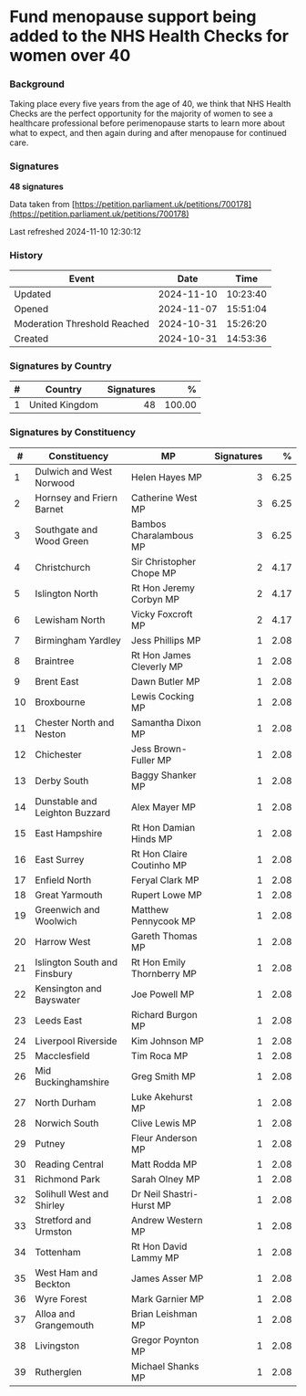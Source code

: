# Fund menopause support being added to the NHS Health Checks for women over 40

### Background

Taking place every five years from the age of 40, we think that NHS Health Checks are the perfect opportunity for the majority of women to see a healthcare professional before perimenopause starts to learn more about what to expect, and then again during and after menopause for continued care.

### Signatures

**48 signatures**

Data taken from [https://petition.parliament.uk/petitions/700178](https://petition.parliament.uk/petitions/700178)

Last refreshed 2024-11-10 12:30:12

### History

| Event | Date | Time |
| - | - | - |
| Updated | 2024-11-10 | 10:23:40 |
| Opened | 2024-11-07 | 15:51:04 |
| Moderation Threshold Reached | 2024-10-31 | 15:26:20 |
| Created | 2024-10-31 | 14:53:36 |

### Signatures by Country

| # | Country | Signatures | % |
| - | - | -: | -: |
| 1 | United Kingdom | 48 | 100.00 |

### Signatures by Constituency

| # | Constituency | MP | Signatures | % |
| - | - | - | -: | -: |
| 1 | Dulwich and West Norwood | Helen Hayes MP | 3 | 6.25 |
| 2 | Hornsey and Friern Barnet | Catherine West MP | 3 | 6.25 |
| 3 | Southgate and Wood Green | Bambos Charalambous MP | 3 | 6.25 |
| 4 | Christchurch | Sir Christopher Chope MP | 2 | 4.17 |
| 5 | Islington North | Rt Hon Jeremy Corbyn MP | 2 | 4.17 |
| 6 | Lewisham North | Vicky Foxcroft MP | 2 | 4.17 |
| 7 | Birmingham Yardley | Jess Phillips MP | 1 | 2.08 |
| 8 | Braintree | Rt Hon James Cleverly MP | 1 | 2.08 |
| 9 | Brent East | Dawn Butler MP | 1 | 2.08 |
| 10 | Broxbourne | Lewis Cocking MP | 1 | 2.08 |
| 11 | Chester North and Neston | Samantha Dixon MP | 1 | 2.08 |
| 12 | Chichester | Jess Brown-Fuller MP | 1 | 2.08 |
| 13 | Derby South | Baggy Shanker MP | 1 | 2.08 |
| 14 | Dunstable and Leighton Buzzard | Alex Mayer MP | 1 | 2.08 |
| 15 | East Hampshire | Rt Hon Damian Hinds MP | 1 | 2.08 |
| 16 | East Surrey | Rt Hon Claire Coutinho MP | 1 | 2.08 |
| 17 | Enfield North | Feryal Clark MP | 1 | 2.08 |
| 18 | Great Yarmouth | Rupert Lowe MP | 1 | 2.08 |
| 19 | Greenwich and Woolwich | Matthew Pennycook MP | 1 | 2.08 |
| 20 | Harrow West | Gareth Thomas MP | 1 | 2.08 |
| 21 | Islington South and Finsbury | Rt Hon Emily Thornberry MP | 1 | 2.08 |
| 22 | Kensington and Bayswater | Joe Powell MP | 1 | 2.08 |
| 23 | Leeds East | Richard Burgon MP | 1 | 2.08 |
| 24 | Liverpool Riverside | Kim Johnson MP | 1 | 2.08 |
| 25 | Macclesfield | Tim Roca MP | 1 | 2.08 |
| 26 | Mid Buckinghamshire | Greg Smith MP | 1 | 2.08 |
| 27 | North Durham | Luke Akehurst MP | 1 | 2.08 |
| 28 | Norwich South | Clive Lewis MP | 1 | 2.08 |
| 29 | Putney | Fleur Anderson MP | 1 | 2.08 |
| 30 | Reading Central | Matt Rodda MP | 1 | 2.08 |
| 31 | Richmond Park | Sarah Olney MP | 1 | 2.08 |
| 32 | Solihull West and Shirley | Dr Neil Shastri-Hurst MP | 1 | 2.08 |
| 33 | Stretford and Urmston | Andrew Western MP | 1 | 2.08 |
| 34 | Tottenham | Rt Hon David Lammy MP | 1 | 2.08 |
| 35 | West Ham and Beckton | James Asser MP | 1 | 2.08 |
| 36 | Wyre Forest | Mark Garnier MP | 1 | 2.08 |
| 37 | Alloa and Grangemouth | Brian Leishman MP | 1 | 2.08 |
| 38 | Livingston | Gregor Poynton MP | 1 | 2.08 |
| 39 | Rutherglen | Michael Shanks MP | 1 | 2.08 |
